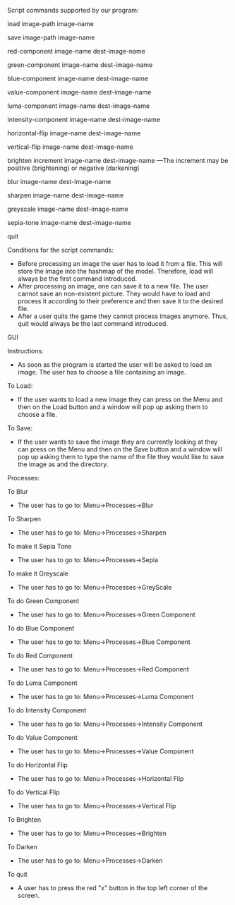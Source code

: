 Script commands supported by our program:

load image-path image-name

save image-path image-name

red-component image-name dest-image-name

green-component image-name dest-image-name

blue-component image-name dest-image-name

value-component image-name dest-image-name

luma-component image-name dest-image-name

intensity-component image-name dest-image-name

horizontal-flip image-name dest-image-name

vertical-flip image-name dest-image-name

brighten increment image-name dest-image-name  —The increment may be positive (brightening) or
negative (darkening)

blur image-name dest-image-name

sharpen image-name dest-image-name

greyscale image-name dest-image-name

sepia-tone image-name dest-image-name

quit


Conditions for the script commands:
- Before processing an image the user has to load it from a file. This will store the image into
  the hashmap of the model. Therefore, load will always be the first command introduced.
- After processing an image, one can save it to a new file. The user cannot save an non-existent
  picture. They would have to load and process it according to their preference and then save it to
  the desired file.
- After a user quits the game they cannot process images anymore. Thus, quit would always be the
  last command introduced.

GUI

Instructions:

- As soon as the program is started the user will be asked to load an image. The user has to choose a 
file containing an image.

To Load:
- If the user wants to load a new image they can press on the Menu and then on the Load button and a
window will pop up asking them to choose a file.

To Save:
- If the user wants to save the image they are currently looking at they can press on the Menu and then on the
Save button and a window will pop up asking them to type the name of the file they would like to save the image as
and the directory.

Processes:

To Blur
- The user has to go to: Menu->Processes->Blur

To Sharpen
- The user has to go to: Menu->Processes->Sharpen

To make it Sepia Tone
- The user has to go to: Menu->Processes->Sepia

To make it Greyscale
- The user has to go to: Menu->Processes->GreyScale

To do Green Component
- The user has to go to: Menu->Processes->Green Component

To do Blue Component
- The user has to go to: Menu->Processes->Blue Component

To do Red Component
- The user has to go to: Menu->Processes->Red Component

To do Luma Component
- The user has to go to: Menu->Processes->Luma Component

To do Intensity Component
- The user has to go to: Menu->Processes->Intensity Component

To do Value Component
- The user has to go to: Menu->Processes->Value Component

To do Horizontal Flip
- The user has to go to: Menu->Processes->Horizontal Flip

To do Vertical Flip
- The user has to go to: Menu->Processes->Vertical Flip

To Brighten
- The user has to go to: Menu->Processes->Brighten

To Darken
- The user has to go to: Menu->Processes->Darken

To quit
- A user has to press the red "x" button in the top left corner
of the screen.







